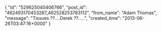  {
   "id": "529625040406766",
   "post_id": "462493170453287_462528253783112",
   "from_name": "Adam Thomas",
   "message": "Tissues ??....Derek ??.....",
   "created_time": "2013-06-26T03:47:16+0000"
 }
